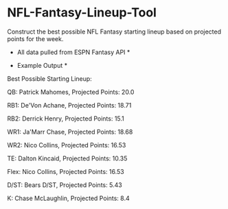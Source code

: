 # NFL-Fantasy-Lineup-Tool

Construct the best possible NFL Fantasy starting lineup based on projected points for the week. 

* All data pulled from ESPN Fantasy API *

* Example Output *

Best Possible Starting Lineup:

QB: Patrick Mahomes, Projected Points: 20.0

RB1: De'Von Achane, Projected Points: 18.71

RB2: Derrick Henry, Projected Points: 15.1

WR1: Ja'Marr Chase, Projected Points: 18.68

WR2: Nico Collins, Projected Points: 16.53

TE: Dalton Kincaid, Projected Points: 10.35

Flex: Nico Collins, Projected Points: 16.53

D/ST: Bears D/ST, Projected Points: 5.43

K: Chase McLaughlin, Projected Points: 8.4
